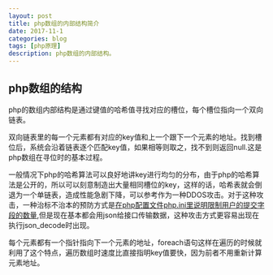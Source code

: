 ```yaml
---
layout: post
title: php数组的内部结构简介
date: 2017-11-1
categories: blog
tags: [php原理]
description: php数组的内部结构。
---
```


## php数组的结构 ##

php的数组内部结构是通过键值的哈希值寻找对应的槽位，每个槽位指向一个双向链表。

双向链表里的每一个元素都有对应的key值和上一个跟下一个元素的地址。找到槽位后，系统会沿着链表逐个匹配key值，如果相等则取之，找不到则返回null.这是php数组在寻位时的基本过程。

一般情况下php的哈希算法可以良好地讲key进行均匀的分布，由于php的哈希算法是公开的，所以可以刻意制造出大量相同槽位的key，这样的话，哈希表就会倒退为一个单链表，造成性能急剧下降，可以参考作为一种DDOS攻击。对于这种攻击，一种治标不治本的预防方式是[在php配置文件php.ini里说明限制用户的提交字段的数量](http://cn2.php.net/manual/en/info.configuration.php#ini.max-input-vars),但是现在基本都会用json给接口传输数据，这种攻击方式更容易出现在执行json_decode时出现。

每个元素都有一个指针指向下一个元素的地址，foreach语句这样在遍历的时候就利用了这个特点，遍历数组时速度比直接指明key值要快，因为前者不用重新计算元素地址。